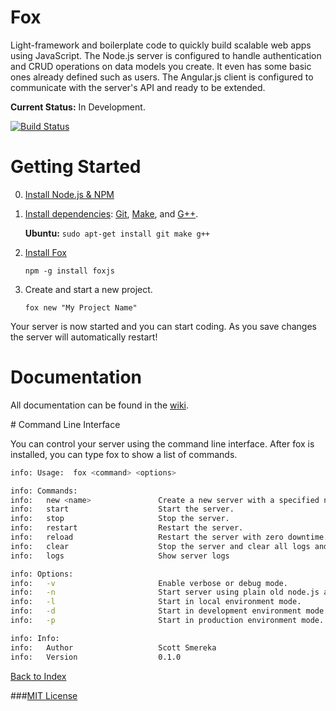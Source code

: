 # Fox 

Light-framework and boilerplate code to quickly build scalable web apps using JavaScript. The Node.js server is configured to handle authentication and CRUD operations on data models you create. It even has some basic ones already defined such as users. The Angular.js client is configured to communicate with the server's API and ready to be extended.

**Current Status:** In Development.

[![Build Status](https://travis-ci.org/ssmereka/foxjs.svg?branch=master)](https://travis-ci.org/ssmereka/foxjs)


# Getting Started

0. [Install Node.js & NPM](https://github.com/ssmereka/foxjs/wiki/Getting-Started#installNode)
1. [Install dependencies](https://github.com/ssmereka/foxjs/wiki/Getting-Started#installDependencies): [Git](http://git-scm.com/), [Make](http://en.wikipedia.org/wiki/Make_(software)), and [G++](http://gcc.gnu.org/).

    **Ubuntu:**  `sudo apt-get install git make g++`

2. [Install Fox](https://github.com/ssmereka/foxjs/wiki/Getting-Started#installFox)

    `npm -g install foxjs`

3. Create and start a new project.

   `fox new "My Project Name"`
    
Your server is now started and you can start coding.  As you save changes the server will automatically restart!

# Documentation

All documentation can be found in the [wiki](https://github.com/ssmereka/foxjs/wiki).

<a name="cli" />
# Command Line Interface

You can control your server using the command line interface.  After fox is installed, you can type fox to show a list of commands.
```bash
info: Usage:  fox <command> <options>

info: Commands:
info:   new <name>               Create a new server with a specified name.
info:   start                    Start the server.
info:   stop                     Stop the server.
info:   restart                  Restart the server.
info:   reload                   Restart the server with zero downtime.
info:   clear                    Stop the server and clear all logs and history.
info:   logs                     Show server logs

info: Options:
info:   -v                       Enable verbose or debug mode.
info:   -n                       Start server using plain old node.js and local mode.
info:   -l                       Start in local environment mode.
info:   -d                       Start in development environment mode.
info:   -p                       Start in production environment mode.

info: Info:
info:   Author                   Scott Smereka
info:   Version                  0.1.0
```
[Back to Index](#cliIndex)


###[MIT License](http://www.tldrlegal.com/license/mit-license "MIT License")

